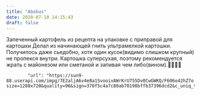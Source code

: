 ```yaml
---
title: "Abobus"
date: 2020-07-10 14:15:43
draft: false
---
```


Запеченный картофель из рецепта на упаковке с приправой для картошки
Делал из начинающей гнить ультрамелкой картошки. Получилось даже сьедобно, хотя один кусок(видимо слишком крупный) не пропекся внутри. Картошка суперсухая, поэтому рекомендуется жрать с майонезом или сметаной и запивая чем либо(вином).👍🏻🍓💋


            "url": "https://sun9-88.userapi.com/impg/7E2aljA6v4e8a1SvooixAWrKrU755Dv0CwGWKQ/F606o42hZ7o.jpg?size=1280x720&quality=96&sign=370f5c4a7c80ab70198bffb37396dcd2&c_uniq_tag=FHYvwHI7jkkJ4Vl0SoIJoQXU7sknzkWGd8_4ZjAhMCQ&type=album",
